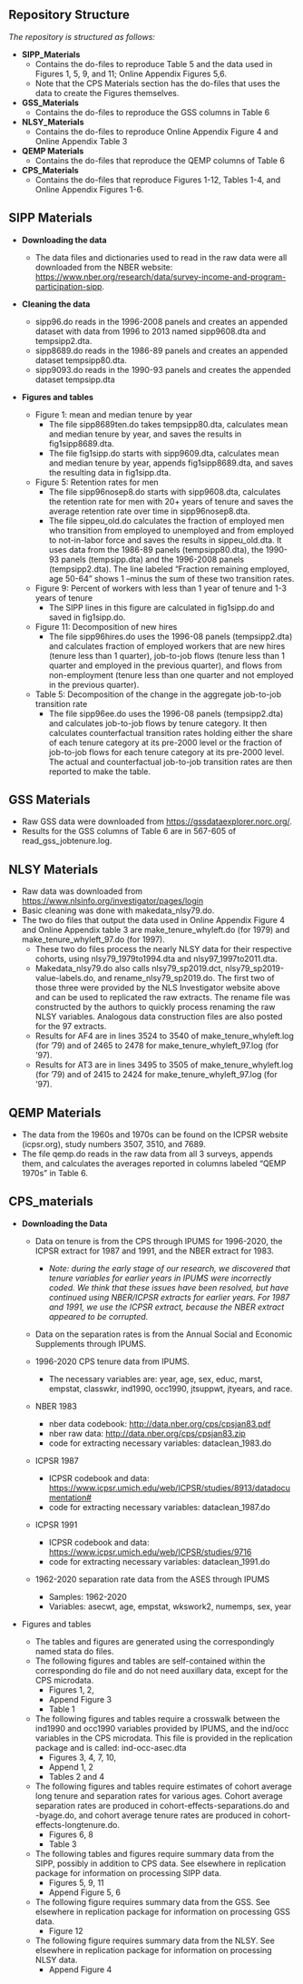 ﻿## Repository Structure

*The repository is structured as follows:*


- **SIPP_Materials**
  - Contains the do-files to reproduce Table 5 and the data used in Figures 1, 5, 9, and 11; Online Appendix Figures 5,6. 
  - Note that the CPS Materials section has the do-files that uses the data to create the Figures themselves.
- **GSS_Materials**
  - Contains the do-files to reproduce the GSS columns in Table 6
- **NLSY_Materials**
  - Contains the do-files to reproduce Online Appendix Figure 4 and Online Appendix Table 3
- **QEMP Materials**
  - Contains the do-files that reproduce the QEMP columns of Table 6
- **CPS_Materials**
  - Contains the do-files that reproduce Figures 1-12, Tables 1-4, and Online Appendix Figures 1-6.


 

## SIPP Materials

- **Downloading the data**
  - The data files and dictionaries used to read in the raw data were all downloaded from the NBER website: https://www.nber.org/research/data/survey-income-and-program-participation-sipp. 
  
- **Cleaning the data**
  - sipp96.do reads in the 1996-2008 panels and creates an appended dataset with data from 1996 to 2013 named sipp9608.dta and tempsipp2.dta.  
  - sipp8689.do reads in the 1986-89 panels and creates an appended dataset tempsipp80.dta.  
  - sipp9093.do reads in the 1990-93 panels and creates the appended dataset tempsipp.dta
  
- **Figures and tables**
  - Figure 1: mean and median tenure by year
    - The file sipp8689ten.do takes tempsipp80.dta, calculates mean and median tenure by year, and saves the results in fig1sipp8689.dta.
    - The file fig1sipp.do starts with sipp9609.dta, calculates mean and median tenure by year, appends fig1sipp8689.dta, and saves the resulting data in fig1sipp.dta.
  - Figure 5: Retention rates for men
    - The file sipp96nosep8.do starts with sipp9608.dta, calculates the retention rate for men with 20+ years of tenure and saves the average retention rate over time in sipp96nosep8.dta.
    - The file sippeu_old.do calculates the fraction of employed men who transition from employed to unemployed and from employed to not-in-labor force and saves the results in sippeu_old.dta.  It uses data from the 1986-89 panels (tempsipp80.dta), the 1990-93 panels (tempsipp.dta) and the 1996-2008 panels (tempsipp2.dta).  The line labeled “Fraction remaining employed, age 50-64” shows 1 –minus the sum of these two transition rates.
  - Figure 9: Percent of workers with less than 1 year of tenure and 1-3 years of tenure
    - The SIPP lines in this figure are calculated in fig1sipp.do and saved in fig1sipp.do.
  - Figure 11: Decomposition of new hires
    - The file sipp96hires.do uses the 1996-08 panels (tempsipp2.dta) and calculates fraction of employed workers that are new hires (tenure less than 1 quarter), job-to-job flows (tenure less than 1 quarter and employed in the previous quarter), and flows from non-employment (tenure less than one quarter and not employed in the previous quarter). 
  - Table 5: Decomposition of the change in the aggregate job-to-job transition rate
    - The file sipp96ee.do uses the 1996-08 panels (tempsipp2.dta) and calculates job-to-job flows by tenure category.  It then calculates counterfactual transition rates holding either the share of each tenure category at its pre-2000 level or the fraction of job-to-job flows for each tenure category at its pre-2000 level.  The actual and counterfactual job-to-job transition rates are then reported to make the table.


## GSS Materials

- Raw GSS data were downloaded from https://gssdataexplorer.norc.org/. 
- Results for the GSS columns of Table 6 are in 567-605 of read_gss_jobtenure.log.


## NLSY Materials 

- Raw data was downloaded from https://www.nlsinfo.org/investigator/pages/login
- Basic cleaning was done with makedata_nlsy79.do.
- The two do files that output the data used in Online Appendix Figure 4 and Online Appendix table 3 are make_tenure_whyleft.do (for 1979) and make_tenure_whyleft_97.do (for 1997).
  - These two do files process the nearly NLSY data for their respective cohorts, using nlsy79_1979to1994.dta and nlsy97_1997to2011.dta. 
  - Makedata_nlsy79.do also calls nlsy79_sp2019.dct, nlsy79_sp2019-value-labels.do, and rename_nlsy79_sp2019.do. The first two of those three were provided by the NLS Investigator website above and can be used to replicated the raw extracts. The rename file was constructed by the authors to quickly process renaming the raw NLSY variables. Analogous data construction files are also posted for the 97 extracts. 
  - Results for AF4 are in lines 3524 to 3540 of make_tenure_whyleft.log (for ’79) and of 2465 to 2478 for make_tenure_whyleft_97.log (for ’97).
  - Results for AT3 are in lines 3495 to 3505 of make_tenure_whyleft.log (for ’79) and of 2415 to 2424 for make_tenure_whyleft_97.log (for ’97). 


## QEMP Materials

- The data from the 1960s and 1970s can be found on the ICPSR website (icpsr.org), study numbers 3507, 3510, and 7689.
- The file qemp.do reads in the raw data from all 3 surveys, appends them, and calculates the averages reported in columns labeled “QEMP 1970s” in Table 6.


## CPS_materials ##

- **Downloading the Data**
  - Data on tenure is from the CPS through IPUMS for 1996-2020, the ICPSR extract for 1987 and 1991, and the NBER extract for 1983.
    - *Note: during the early stage of our research, we discovered that tenure variables for earlier years in IPUMS were incorrectly coded.  We think that these issues have been resolved,  but have continued using NBER/ICPSR extracts for earlier years. For 1987 and 1991, we use the ICPSR extract, because the NBER extract appeared to be corrupted.*
  - Data on the separation rates is from the Annual Social and Economic Supplements through IPUMS.
  
  - 1996-2020 CPS tenure data from IPUMS. 
    - The necessary variables are: year, age, sex, educ, marst, empstat, classwkr, ind1990, occ1990, jtsuppwt, jtyears, and race.
  - NBER 1983 
    - nber data codebook: http://data.nber.org/cps/cpsjan83.pdf
    - nber raw data: http://data.nber.org/cps/cpsjan83.zip
    - code for extracting necessary variables: dataclean_1983.do
  - ICPSR 1987 
    - ICPSR codebook and data: https://www.icpsr.umich.edu/web/ICPSR/studies/8913/datadocumentation#
    - code for extracting necessary variables: dataclean_1987.do
  - ICPSR 1991
    - ICPSR codebook and data: https://www.icpsr.umich.edu/web/ICPSR/studies/9716
    - code for extracting necessary variables: dataclean_1991.do
  - 1962-2020 separation rate data from the ASES through IPUMS
    - Samples: 1962-2020
    - Variables: asecwt, age, empstat, wkswork2, numemps, sex, year

- Figures and tables
  - The tables and figures are generated using the correspondingly named stata do files. 
  - The following figures and tables are self-contained within the corresponding do file and do not need auxillary data, except for the CPS microdata.
    - Figures 1, 2, 
    - Append Figure 3
    - Table 1
  - The following figures and tables require a crosswalk between the ind1990 and occ1990 variables provided by IPUMS, and the ind/occ variables in the CPS microdata. This file is provided in the replication package and is called: ind-occ-asec.dta 
    - Figures 3, 4, 7, 10, 
    - Append 1, 2
    - Tables 2 and 4
  - The following figures and tables require estimates of cohort average long tenure and separation rates for various ages. Cohort average separation rates are produced in cohort-effects-separations.do and -byage.do, and cohort average tenure rates are produced in cohort-effects-longtenure.do.   
    - Figures 6, 8
    - Table 3 
  - The following tables and figures require summary data from the SIPP, possibly in addition to CPS data.  See elsewhere in replication package for information on processing SIPP data.
    - Figures 5, 9, 11
    - Append Figure 5, 6
  - The following figure requires summary data from the GSS.  See elsewhere in replication package for information on processing GSS data.
     - Figure 12
   - The following figure requires summary data from the NLSY.  See elsewhere in replication package for information on processing NLSY data.
     - Append Figure 4

